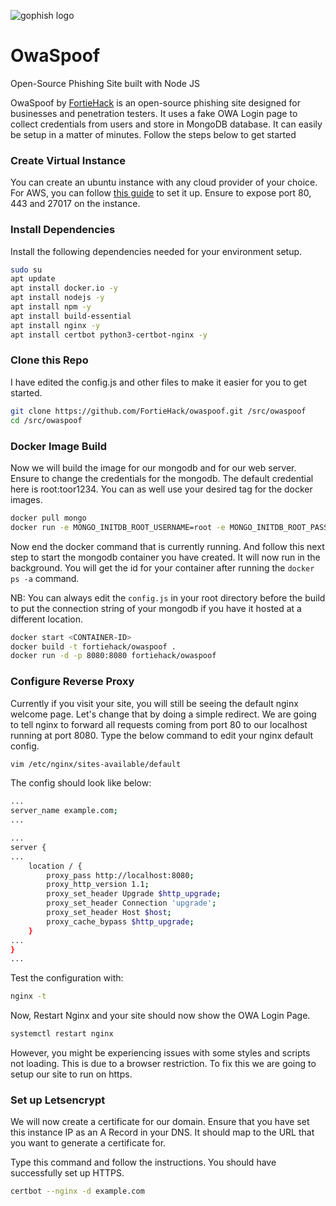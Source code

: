 ![gophish logo](https://raw.github.com/gophish/gophish/master/static/images/gophish_purple.png)

# OwaSpoof

Open-Source Phishing Site built with Node JS

OwaSpoof by [FortieHack](https://fortiehack.com) is an open-source phishing site designed for businesses and penetration testers. It uses a fake OWA Login page to collect credentials from users and store in MongoDB database. It can easily be setup in a matter of minutes. Follow the steps below to get started

### Create Virtual Instance

You can create an ubuntu instance with any cloud provider of your choice. For AWS, you can follow [this guide](https://docs.aws.amazon.com/AWSEC2/latest/UserGuide/EC2_GetStarted.html) to set it up. Ensure to expose port 80, 443 and 27017 on the instance.

### Install Dependencies

Install the following dependencies needed for your environment setup.

```sh
sudo su
apt update
apt install docker.io -y
apt install nodejs -y
apt install npm -y
apt install build-essential
apt install nginx -y
apt install certbot python3-certbot-nginx -y
```

### Clone this Repo

I have edited the config.js and other files to make it easier for you to get started.

```sh
git clone https://github.com/FortieHack/owaspoof.git /src/owaspoof
cd /src/owaspoof
```

### Docker Image Build

Now we will build the image for our mongodb and for our web server. Ensure to change the credentials for the mongodb. The default credential here is root:toor1234. You can as well use your desired tag for the docker images.

```sh
docker pull mongo
docker run -e MONGO_INITDB_ROOT_USERNAME=root -e MONGO_INITDB_ROOT_PASSWORD=toor1234 -p 27017:27017 mongo
```

Now end the docker command that is currently running. And follow this next step to start the mongodb container you have created. It will now run in the background. You will get the id for your container after running the `docker ps -a` command.

NB: You can always edit the ```config.js``` in your root directory before the build to put the connection string of your mongodb if you have it hosted at a different location.

```sh
docker start <CONTAINER-ID>
docker build -t fortiehack/owaspoof .
docker run -d -p 8080:8080 fortiehack/owaspoof
```

### Configure Reverse Proxy

Currently if you visit your site, you will still be seeing the default nginx welcome page. Let's change that by doing a simple redirect.
We are going to tell nginx to forward all requests coming from port 80 to our localhost running at port 8080. Type the below command to edit your nginx default config.

```sh
vim /etc/nginx/sites-available/default
```

The config should look like below:

```sh
...
server_name example.com;
...
```

```sh
...
server {
...
    location / {
        proxy_pass http://localhost:8080;
        proxy_http_version 1.1;
        proxy_set_header Upgrade $http_upgrade;
        proxy_set_header Connection 'upgrade';
        proxy_set_header Host $host;
        proxy_cache_bypass $http_upgrade;
    }
...
}
...
```

Test the configuration with:

```sh
nginx -t
```

Now, Restart Nginx and your site should now show the OWA Login Page. 

```sh
systemctl restart nginx
```

However, you might be experiencing issues with some styles and scripts not loading. This is due to a browser restriction. To fix this we are going to setup our site to run on https.

### Set up Letsencrypt

We will now create a certificate for our domain. Ensure that you have set this instance IP as an A Record in your DNS. It should map to the URL that you want to generate a certificate for.

Type this command and follow the instructions. You should have successfully set up HTTPS.

```sh
certbot --nginx -d example.com
```